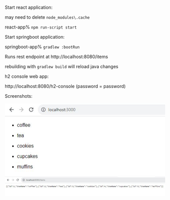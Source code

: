 Start react application:

may need to delete `node_modules\.cache`

react-app% `npm run-script start`

Start springboot application:

springboot-app% `gradlew :bootRun`

Runs rest endpoint at http://localhost:8080/items

rebuilding with `gradlew build` will reload java changes

h2 console web app:

http://localhost:8080/h2-console (password = password)

Screenshots:

![react screenshot](react-screenshot.jpg "React screenshot")
![springboot screenshot](springboot-rest-screenshot.jpg "Springboot screenshot")